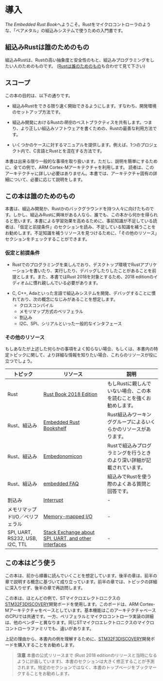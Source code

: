 <!-- # Introduction -->

# 導入

<!-- Welcome to The Embedded Rust Book: An introductory book about using the Rust -->
<!-- Programming Language on "Bare Metal" embedded systems, such as Microcontrollers. -->

*The Embedded Rust Book*へようこそ。Rustをマイクロコントローラのような、「ベアメタル」の組込みシステムで使うための入門書です。

<!-- ## Who Embedded Rust is For -->
<!-- Embedded Rust is for everyone who wants to do embedded programming backed by the higher-level concepts and safety guarantees the Rust language provides. -->
<!-- (See also [Who Rust Is For](https://doc.rust-lang.org/book/2018-edition/ch00-00-introduction.html)) -->

## 組込みRustは誰のためのもの
組込みRustは、Rustの高い抽象度と安全性のもと、組込みプログラミングをしたい人のためのものです。
([Rustは誰のためのもの](https://doc.rust-lang.org/book/2018-edition/ch00-00-introduction.html)も合わせて見て下さい)

<!-- ## Scope -->

## スコープ

<!-- The goals of this book are: -->

この本の目的は、以下の通りです。

<!-- * Get developers up to speed with embedded Rust development. i.e. How to set -->
<!--   up a development environment. -->

* 組込みRustをできる限り速く開始できるようにします。すなわち、開発環境のセットアップ方法です。

<!-- * Share *current* best practices about using Rust for embedded development. i.e. -->
<!--   How to best use Rust language features to write more correct embedded -->
<!--   software. -->

* 組込み開発におけるRustの*現在*のベストプラクティスを共有します。つまり、より正しい組込みソフトウェアを書くための、Rustの最善な利用方法です。

<!-- * Serve as a cookbook in some cases. e.g. How do I do mix C and Rust in a single -->
<!--   project? -->

* いくつかのケースに対するマニュアルを提供します。例えば、1つのプロジェクト内で、C言語とRustとを混在する方法です。

<!-- This book tries to be as general as possible but to make things easier for both -->
<!-- the readers and the writers it uses the ARM Cortex-M architecture in all its -->
<!-- examples. However, the book assumes that the reader is not familiar with this -->
<!-- particular architecture and explains details particular to this architecture -->
<!-- where required. -->

本書は出来る限り一般的な事項を取り扱います。ただし、説明を簡単にするために、全ての例で、ARM Cortex-Mアーキテクチャを利用します。
読者は、このアーキテクチャに詳しい必要はありません。本書では、アーキテクチャ固有の詳細について、必要に応じて説明をします。

<!-- ## Who This Book is For -->
<!-- This book caters towards people with either some embedded background or some Rust background, however we assume -->
<!-- everybody curious about embedded Rust programming can get something out of this book. For those without any prior knowledge -->
<!-- we suggest you read the "Assumptions and Prerequisites" section and catch up on missing knowledge to get more out of the book -->
<!-- and improve your reading experience. You can check out the "Other Resources" section to find resources on topics -->
<!-- you want to catch up on. -->

## この本は誰のためのもの
本書は、組込み開発か、Rustかのバックグラウンドを持つ人々に向けたものです。しかし、組込みRustに興味がある人なら、誰でも、この本から何かを得られると思います。本書による学習効果を高めるために、事前知識が不足している読者は、「仮定と前提条件」のセクションを読み、不足している知識を補うことをお勧めします。不足知識を補うリソースを見つけるために、「その他のリソース」セクションをチェックすることができます。

<!-- ### Assumptions and Prerequisites -->

### 仮定と前提条件

<!-- * You are comfortable using the Rust Programming Language, and have written, -->
<!--   run, and debugged Rust applications on a desktop environment. You should also -->
<!--   be familiar with the idioms of the [2018 edition] as this book targets -->
<!--   Rust 2018. -->

* Rustでのプログラミングを楽しんでおり、デスクトップ環境でRustアプリケーションを書いたり、実行したり、デバッグしたりしたことがあることを前提とします。また、本書ではRust 2018を対象とするため、2018 editionのイディオムに慣れ親しんでいる必要があります。

[2018 edition]: https://rust-lang-nursery.github.io/edition-guide/

<!-- * You are comfortable developing and debugging embedded systems in another -->
<!--   language such as C, C++, or Ada, and are familiar with concepts such as: -->
<!--     * Cross Compilation -->
<!--     * Memory Mapped Peripherals -->
<!--     * Interrupts -->
<!--     * Common interfaces such as I2C, SPI, Serial, etc. -->

* C, C++, Adaといった言語で組込みシステムを開発、デバッグすることに慣れており、次の概念になじみがあることを想定します。
    * クロスコンパイル
    * メモリマップ方式のペリフェラル
    * 割込み
    * I2C、SPI、シリアルといった一般的なインタフェース

<!-- ### Other Resources -->
<!-- If you are unfamiliar with anything mentioned above or if you want more information about a specific topic mentioned in this book you might find some of these resources helpful. -->

### その他のリソース
もしあなたが上述した何らかの事項をよく知らない場合、もしくは、本書内の特定トピックに関して、より詳細な情報を知りたい場合、これらのリソースが役に立つでしょう。

<!--
| Topic        | Resource | Description |
|--------------|----------|-------------|
| Rust         | [Rust Book 2018 Edition](https://doc.rust-lang.org/book/2018-edition/index.html) | If you are not yet comfortable with Rust, we highly suggest reading the this book. |
| Rust, Embedded | [Embedded Rust Bookshelf](https://docs.rust-embedded.org) | Here you can find several other resources provided by Rust's Embedded Working Group. |
| Rust, Embedded | [Embedonomicon](https://docs.rust-embedded.org/embedonomicon/) | The nitty gritty details when doing embedded programming in Rust. |
| Rust, Embedded | [embedded FAQ](https://docs.rust-embedded.org/faq.html) | Frequently asked questions about Rust in an embedded context. |
| Interrupts | [Interrupt](https://en.wikipedia.org/wiki/Interrupt) | - |
| Memory-mapped IO/Peripherals | [Memory-mapped I/O](https://en.wikipedia.org/wiki/Memory-mapped_I/O) | - |
| SPI, UART, RS232, USB, I2C, TTL | [Stack Exchange about SPI, UART, and other interfaces](https://electronics.stackexchange.com/questions/37814/usart-uart-rs232-usb-spi-i2c-ttl-etc-what-are-all-of-these-and-how-do-th) | - |
-->

| トピック      | リソース   | 説明 |
|--------------|----------|-------------|
| Rust         | [Rust Book 2018 Edition](https://doc.rust-lang.org/book/2018-edition/index.html) | もしRustに親しんでいない場合、この本を読むことを強くお勧めします。 |
| Rust、組込み | [Embedded Rust Bookshelf](https://docs.rust-embedded.org) | Rust組込みワーキンググループによるいくらかのリソースがあります。 |
| Rust、組込み | [Embedonomicon](https://docs.rust-embedded.org/embedonomicon/) | Rustで組込みプログラミングを行うときのより深い詳細が記載されています。 |
| Rust、組込み | [embedded FAQ](https://docs.rust-embedded.org/faq.html) | 組込みでRustを使う際のよくある質問と回答です。 |
| 割込み | [Interrupt](https://en.wikipedia.org/wiki/Interrupt) | - |
| メモリマップドI/O／ペリフェラル | [Memory-mapped I/O](https://en.wikipedia.org/wiki/Memory-mapped_I/O) | - |
| SPI, UART, RS232, USB, I2C, TTL | [Stack Exchange about SPI, UART, and other interfaces](https://electronics.stackexchange.com/questions/37814/usart-uart-rs232-usb-spi-i2c-ttl-etc-what-are-all-of-these-and-how-do-th) | - |

<!-- ## How to Use This Book -->

## この本はどう使う

<!-- This book generally assumes that you’re reading it front-to-back. Later -->
<!-- chapters build on concepts in earlier chapters, and earlier chapters may -->
<!-- not dig into details on a topic, revisiting the topic in a later chapter. -->

この本は、前から順番に読んでいくことを想定しています。後半の章は、前半の章で説明する概念に基づいて成り立っています。前半の章では、トピックの詳細に深入りせず、後半の章で再訪問します。

<!-- This book will be using the [STM32F3DISCOVERY] development board from -->
<!-- STMicroelectronics for the majority of the examples contained within. This board -->
<!-- is based on the ARM Cortex-M architecture, and while basic functionality is -->
<!-- common across most CPUs based on this architecture, peripherals and other -->
<!-- implementation details of Microcontrollers are different between different -->
<!-- vendors, and often even different between Microcontroller families from the same -->
<!-- vendor. -->

この本は、ほとんどの例で、STマイクロエレクトロニクスの[STM32F3DISCOVERY]開発ボードを使用します。このボードは、ARM Cortex-Mアーキテクチャをベースとしています。基本機能はこのアーキテクチャベースのCPUでは共通です。一方、ペリフェラルとマイクロコントローラ実装の詳細は、他のベンダーと異なります。同じSTマイクロエレクトロニクスのマイクロコントローラファミリでも、違いがあります。

<!-- For this reason, we suggest purchasing the [STM32F3DISCOVERY] development board -->
<!-- for the purpose of following the examples in this book. -->

上記の理由から、本書内の例を理解するために、[STM32F3DISCOVERY]開発ボードを購入することをお勧めします。

[STM32F3DISCOVERY]: http://www.st.com/en/evaluation-tools/stm32f3discovery.html

<!-- > **HEADS UP** Until the official release of this book, which is planned to -->
<!-- > coincide with the 2018 edition release of the Rust Programming Language, -->
<!-- > expect the sections of this book to change quite a bit. We recommend -->
<!-- > bookmarking the root of this book instead of any specific section. -->

> **注意** 本書の公式リリースまで (Rust 2018 editionのリリースと当時になるように計画しています)、本書のセクションは大きく修正することが予測されます。特定のセクションではなく、本書のトップページをブックマークすることをお勧めします。

<!-- 日本語訳へのコントリビューション情報を代わりに掲載する？ -->

<!-- ## Contributing to This Book -->

<!-- The work on this book is coordinated in [this repository] and is mainly -->
<!-- developed by the [resources team]. -->

<!-- [this repository]: https://github.com/rust-embedded/book -->
<!-- [resources team]: https://github.com/rust-embedded/wg#the-resources-team -->

<!-- If you have trouble following the instructions in this book or find that some -->
<!-- section of the book is not clear enough or hard to follow then that's a bug and -->
<!-- it should be reported in [the issue tracker] of this book. -->

<!-- [the issue tracker]: https://github.com/rust-embedded/book/issues/ -->

<!-- Pull requests fixing typos and adding new content are very welcome! -->

